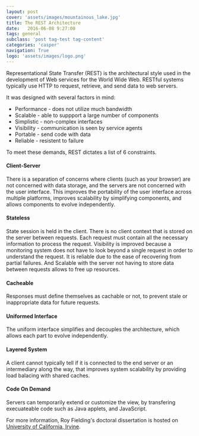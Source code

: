 ```yaml
---
layout: post
cover: 'assets/images/mountainous_lake.jpg'
title: The REST Architecture
date:   2016-06-08 9:27:00
tags: general
subclass: 'post tag-test tag-content'
categories: 'casper'
navigation: True
logo: 'assets/images/logo.png'
---
```


Representational State Transfer (REST) is the architectural style used in the development of Web services for the World Wide Web. RESTful systems typically use HTTP to request, retrieve, and send data to web servers. 

It was designed with several factors in mind:

<ul>
  <li>Performance - does not utilize much bandwidth</li>
  <li>Scalable - able to suppport a large number of components</li>
  <li>Simplistic - non-complex interfaces</li>
  <li>Visibility - communication is seen by service agents</li>
  <li>Portable - send code with data</li>
  <li>Reliable - resistent to failure</li>
</ul>

To meet these demands, REST dictates a list of 6 constraints. 

#### Client-Server

There is a separation of concerns where clients (such as your browser) are not concerned with data storage, and the servers are not concerned with the user interface. This improves the portability of the user interface across multiple platforms, improves scalability by simplifying components, and allows components to evolve independently.

#### Stateless

State session is held in the client. There is no client context that is stored on the server between requests. Each request must contain all the necessary information to process the request. Visibility is improved because a monitoring system does not have to look beyond a single request in order to understand the request. It is reliable due to the ease of recovering from partial failures. And Scalable with the server not having to store data between requests allows to free up resources.

#### Cacheable

Responses must define themselves as cachable or not, to prevent stale or inappropriate data for future requests.

#### Uniformed Interface

The uniform interface simplifies and decouples the architecture, which allows each part to evolve independently.

#### Layered System

A client cannot typically tell if it is connected to the end server or an intermediary along the way, that improves system scalability by providing load balacing with shared caches.

#### Code On Demand

Servers can temporarily extend or customize the view, by transfering execuateable code such as Java applets, and JavaScript.

For more information, Roy Fielding's doctoral dissertation is hosted on [University of California, Irvine](https://www.ics.uci.edu/~fielding/pubs/dissertation/rest_arch_style.htm).





